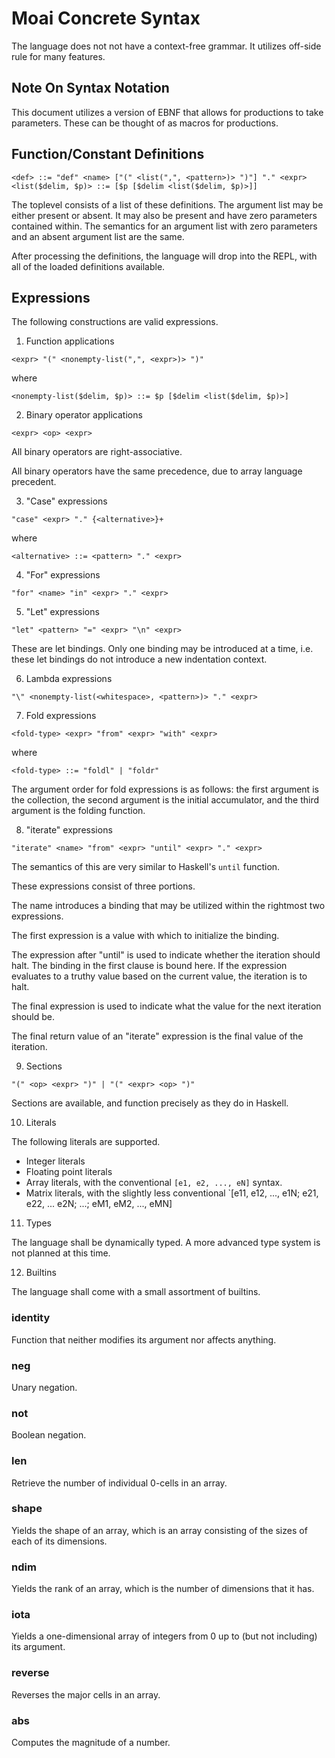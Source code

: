 # Moai Concrete Syntax

The language does not not have a context-free grammar. It utilizes off-side rule for many features.

## Note On Syntax Notation

This document utilizes a version of EBNF that allows for productions to take parameters. These can be
thought of as macros for productions.


## Function/Constant Definitions

```
<def> ::= "def" <name> ["(" <list(",", <pattern>)> ")"] "." <expr>
<list($delim, $p)> ::= [$p [$delim <list($delim, $p)>]]
```


The toplevel consists of a list of these definitions. The argument list may be either present or absent. It
may also be present and have zero parameters contained within. The semantics for an argument list with zero
parameters and an absent argument list are the same.

After processing the definitions, the language will drop into the REPL, with all of the loaded definitions available.


## Expressions

The following constructions are valid expressions.

1. Function applications

```
<expr> "(" <nonempty-list(",", <expr>)> ")"
```

where

```
<nonempty-list($delim, $p)> ::= $p [$delim <list($delim, $p)>]
```


2. Binary operator applications

```
<expr> <op> <expr>
```

All binary operators are right-associative.

All binary operators have the same precedence, due to array language precedent.


3. "Case" expressions

```
"case" <expr> "." {<alternative>}+
```

where

```
<alternative> ::= <pattern> "." <expr>
```


4. "For" expressions

```
"for" <name> "in" <expr> "." <expr>
```


5. "Let" expressions

```
"let" <pattern> "=" <expr> "\n" <expr>
```

These are let bindings. Only one binding may be introduced at a time, i.e. these let bindings do not introduce a new indentation context.


6. Lambda expressions

```
"\" <nonempty-list(<whitespace>, <pattern>)> "." <expr>
```


7. Fold expressions

```
<fold-type> <expr> "from" <expr> "with" <expr>
```

where

```
<fold-type> ::= "foldl" | "foldr"
```

The argument order for fold expressions is as follows: the first argument is the collection, the second argument
is the initial accumulator, and the third argument is the folding function.

8. "iterate" expressions

```
"iterate" <name> "from" <expr> "until" <expr> "." <expr>
```

The semantics of this are very similar to Haskell's `until` function.

These expressions consist of three portions.

The name introduces a binding that may be utilized within the rightmost two expressions.

The first expression is a value with which to initialize the binding.

The expression after "until" is used to indicate whether the iteration should halt. The binding in the first clause is bound here. If the expression evaluates to a truthy value
based on the current value, the iteration is to halt.

The final expression is used to indicate what the value for the next iteration should be.

The final return value of an "iterate" expression is the final value of the iteration.


9. Sections

```
"(" <op> <expr> ")" | "(" <expr> <op> ")"
```

Sections are available, and function precisely as they do in Haskell.


10. Literals

The following literals are supported.

* Integer literals
* Floating point literals
* Array literals, with the conventional `[e1, e2, ..., eN]` syntax.
* Matrix literals, with the slightly less conventional `[e11, e12, ..., e1N; e21, e22, ... e2N; ...; eM1, eM2, ..., eMN]


11. Types

The language shall be dynamically typed. A more advanced type system is not planned at this time.


12. Builtins

The language shall come with a small assortment of builtins.


### identity

Function that neither modifies its argument nor affects anything.


### neg

Unary negation.


### not

Boolean negation.


### len

Retrieve the number of individual 0-cells in an array.


### shape

Yields the shape of an array, which is an array consisting of the sizes of each of its dimensions.


### ndim

Yields the rank of an array, which is the number of dimensions that it has.


### iota

Yields a one-dimensional array of integers from 0 up to (but not including) its argument.


### reverse

Reverses the major cells in an array.


### abs

Computes the magnitude of a number.